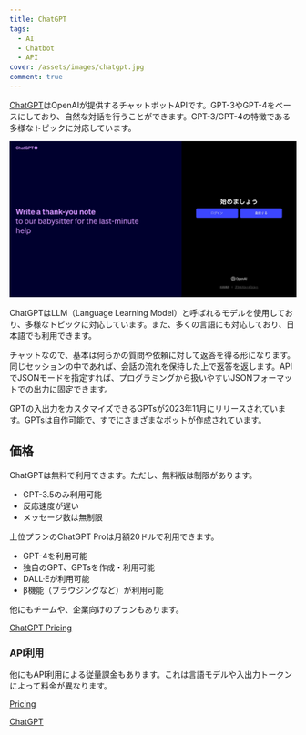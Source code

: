 ```yaml
---
title: ChatGPT
tags:
  - AI
  - Chatbot
  - API
cover: /assets/images/chatgpt.jpg
comment: true
---
```


[ChatGPT](https://chat.openai.com/)はOpenAIが提供するチャットボットAPIです。GPT-3やGPT-4をベースにしており、自然な対話を行うことができます。GPT-3/GPT-4の特徴である多様なトピックに対応しています。

[![ChatGPT](/assets/images/chatgpt.jpg)](https://chat.openai.com/)

<!--more-->

ChatGPTはLLM（Language Learning Model）と呼ばれるモデルを使用しており、多様なトピックに対応しています。また、多くの言語にも対応しており、日本語でも利用できます。

チャットなので、基本は何らかの質問や依頼に対して返答を得る形になります。同じセッションの中であれば、会話の流れを保持した上で返答を返します。APIでJSONモードを指定すれば、プログラミングから扱いやすいJSONフォーマットでの出力に固定できます。

GPTの入出力をカスタマイズできるGPTsが2023年11月にリリースされています。GPTsは自作可能で、すでにさまざまなボットが作成されています。

## 価格

ChatGPTは無料で利用できます。ただし、無料版は制限があります。

- GPT-3.5のみ利用可能
- 反応速度が遅い
- メッセージ数は無制限

上位プランのChatGPT Proは月額20ドルで利用できます。

- GPT-4を利用可能
- 独自のGPT、GPTsを作成・利用可能
- DALL·Eが利用可能
- β機能（ブラウジングなど）が利用可能

他にもチームや、企業向けのプランもあります。

[ChatGPT Pricing](https://openai.com/chatgpt/pricing)

### API利用

他にもAPI利用による従量課金もあります。これは言語モデルや入出力トークンによって料金が異なります。

[Pricing](https://openai.com/pricing)

[ChatGPT](https://chat.openai.com/)
